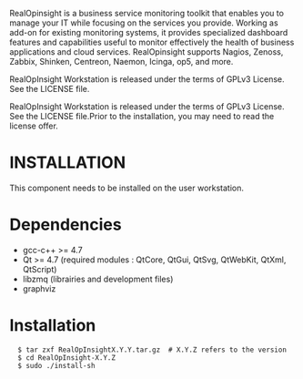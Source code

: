RealOpinsight is a business service monitoring toolkit that enables you to manage your IT while focusing on the services you provide. Working as add-on for existing monitoring systems, it provides specialized dashboard features and capabilities useful to monitor effectively the health of business applications and cloud services. RealOpinsight supports Nagios, Zenoss, Zabbix, Shinken, Centreon, Naemon, Icinga, op5, and more. 

RealOpInsight Workstation is released under the terms of GPLv3 License. See the LICENSE file.


RealOpInsight Workstation is released under the terms of GPLv3 License.
See the LICENSE file.Prior to the installation, you may need to read
the license offer.
 

INSTALLATION
=
This component needs to be installed on the user workstation.

Dependencies
==

- gcc-c++ >= 4.7
- Qt >= 4.7 (required modules : QtCore, QtGui, QtSvg, QtWebKit, QtXml, QtScript)
- libzmq (librairies and development files)
- graphviz
 
Installation
==

```
  $ tar zxf RealOpInsightX.Y.Y.tar.gz  # X.Y.Z refers to the version
  $ cd RealOpInsight-X.Y.Z
  $ sudo ./install-sh
```

